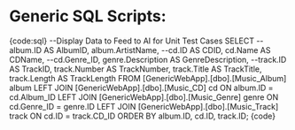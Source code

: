# Generic SQL Scripts:

{code:sql}
--Display Data to Feed to AI for Unit Test Cases
SELECT 
    --album.ID AS AlbumID,
    album.ArtistName,
    --cd.ID AS CDID,
    cd.Name AS CDName,
    --cd.Genre_ID,
    genre.Description AS GenreDescription,
    --track.ID AS TrackID,
    track.Number AS TrackNumber,
    track.Title AS TrackTitle,
    track.Length AS TrackLength
FROM 
    [GenericWebApp].[dbo].[Music_Album] album
    LEFT JOIN [GenericWebApp].[dbo].[Music_CD] cd ON album.ID = cd.Album_ID
    LEFT JOIN [GenericWebApp].[dbo].[Music_Genre] genre ON cd.Genre_ID = genre.ID
    LEFT JOIN [GenericWebApp].[dbo].[Music_Track] track ON cd.ID = track.CD_ID
ORDER BY 
    album.ID, cd.ID, track.ID;
{code}
